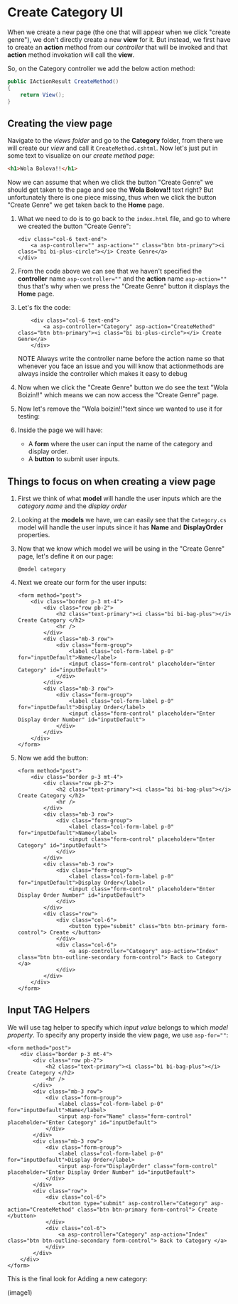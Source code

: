 # Create Category UI
When we create a new page (the one that will appear when we click "create genre"), we don't directly create a new **view** for it. But instead, we first have to create an **action** method from our *controller* that will be invoked and that **action** method invokation will call the **view**.

So, on the Category controller we add the below action method:
```cs
public IActionResult CreateMethod()
{
    return View();
}
```

## Creating the view page
Navigate to the *views folder* and go to the **Category** folder, from there we will create our *view* and call it `CreateMethod.cshtml`.
Now let's just put in some text to visualize on our *create method page*:
```html
<h1>Wola Bolova!!</h1>
```

Now we can assume that when we click the button "Create Genre" we should get taken to the page and see the **Wola Bolova!!** text right?
But unfortunately there is one piece missing, thus when we click the button "Create Genre" we get taken back to the **Home** page.
1. What we need to do is to go back to the `index.html` file, and go to where we created the button "Create Genre":
    ```cshtml
    <div class="col-6 text-end">
        <a asp-controller="" asp-action="" class="btn btn-primary"><i class="bi bi-plus-circle"></i> Create Genre</a>
    </div>
    ```

2. From the code above we can see that we haven't specified the **controller** name `asp-controller=""` and the **action** name `asp-action=""` thus that's why when we press the "Create Genre" button it displays the **Home** page.
3. Let's fix the code: 
    ```cshtml
        <div class="col-6 text-end">
            <a asp-controller="Category" asp-action="CreateMethod" class="btn btn-primary"><i class="bi bi-plus-circle"></i> Create Genre</a>
        </div>
    ```

    NOTE
    Always write the controller name before the action name so that whenever you face an issue and you will know that actionmethods are always inside the controller which makes it easy to debug

4. Now when we click the "Create Genre" button we do see the text "Wola Boizin!!" which means we can now access the "Create Genre" page.
5. Now let's remove the "Wola boizin!!"text since we wanted to use it for testing:
6. Inside the page we will have:
    * A **form** where the user can input the name of the category and display order.
    * A **button** to submit user inputs.


## Things to focus on when creating a view page
1. First we think of what **model** will handle the user inputs which are the *category name* and the *display order*
2. Looking at the **models** we have, we can easily see that the `Category.cs` model will handle the user inputs since it has **Name** and **DisplayOrder** properties.
3. Now that we know which model we will be using in the "Create Genre" page, let's define it on our page:
    ```cshtml
    @model category
    ```

4. Next we create our form for the user inputs:
    ```cshtml
    <form method="post">
        <div class="border p-3 mt-4">
            <div class="row pb-2">
                <h2 class="text-primary"><i class="bi bi-bag-plus"></i> Create Category </h2>
                <hr />
            </div>
            <div class="mb-3 row">
                <div class="form-group">
                    <label class="col-form-label p-0" for="inputDefault">Name</label>
                    <input class="form-control" placeholder="Enter Category" id="inputDefault">
                </div>
            </div>
            <div class="mb-3 row">
                <div class="form-group">
                    <label class="col-form-label p-0" for="inputDefault">Display Order</label>
                    <input class="form-control" placeholder="Enter Display Order Number" id="inputDefault">
                </div>
            </div>
        </div>
    </form>
    ```

5. Now we add the button:
    ```cshtml
    <form method="post">
        <div class="border p-3 mt-4">
            <div class="row pb-2">
                <h2 class="text-primary"><i class="bi bi-bag-plus"></i> Create Category </h2>
                <hr />
            </div>
            <div class="mb-3 row">
                <div class="form-group">
                    <label class="col-form-label p-0" for="inputDefault">Name</label>
                    <input class="form-control" placeholder="Enter Category" id="inputDefault">
                </div>
            </div>
            <div class="mb-3 row">
                <div class="form-group">
                    <label class="col-form-label p-0" for="inputDefault">Display Order</label>
                    <input class="form-control" placeholder="Enter Display Order Number" id="inputDefault">
                </div>
            </div>
            <div class="row">
                <div class="col-6">
                    <button type="submit" class="btn btn-primary form-control"> Create </button>
                </div>
                <div class="col-6">
                    <a asp-controller="Category" asp-action="Index" class="btn btn-outline-secondary form-control"> Back to Category </a>
                </div>
            </div>
        </div>
    </form>
    ```

## Input TAG Helpers
We will use tag helper to specify which *input value* belongs to which *model property*.
To specify any property inside the view page, we use `asp-for=""`:
```cshtml
<form method="post">
    <div class="border p-3 mt-4">
        <div class="row pb-2">
            <h2 class="text-primary"><i class="bi bi-bag-plus"></i> Create Category </h2>
            <hr />
        </div>
        <div class="mb-3 row">
            <div class="form-group">
                <label class="col-form-label p-0" for="inputDefault">Name</label>
                <input asp-for="Name" class="form-control" placeholder="Enter Category" id="inputDefault">
            </div>
        </div>
        <div class="mb-3 row">
            <div class="form-group">
                <label class="col-form-label p-0" for="inputDefault">Display Order</label>
                <input asp-for="DisplayOrder" class="form-control" placeholder="Enter Display Order Number" id="inputDefault">
            </div>
        </div>
        <div class="row">
            <div class="col-6">
                <button type="submit" asp-controller="Category" asp-action="CreateMethod" class="btn btn-primary form-control"> Create </button>
            </div>
            <div class="col-6">
                <a asp-controller="Category" asp-action="Index" class="btn btn-outline-secondary form-control"> Back to Category </a>
            </div>
        </div>
    </div>
</form>
```

This is the final look for Adding a new category:

(image1)

